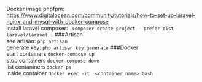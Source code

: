 Docker image phpfpm:           
https://www.digitalocean.com/community/tutorials/how-to-set-up-laravel-nginx-and-mysql-with-docker-compose  
install laravel composer: ``` composer create-project --prefer-dist laravel/laravel .```
###Artisan  
see artisan: ```php artisan```  
generate key: ````php artisan key:generate````
###Docker   
start containers ```docker-compose up```    
stop containers    ```docker-compose down```    
list contaniners    ```docker ps```     
inside container    ```docker exec -it  <container name> bash```